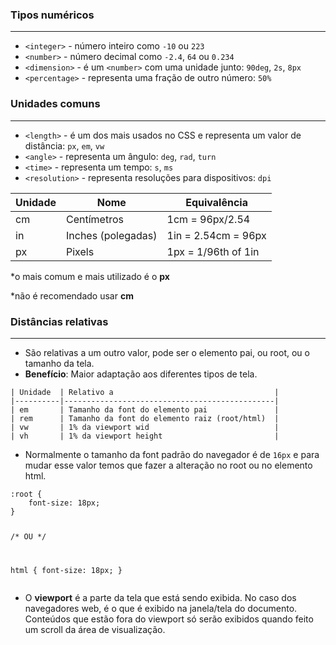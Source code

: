 
<h3>Tipos numéricos</h3>
<hr>
<ul>
    <li><code>&lt;integer&gt;</code> - número inteiro como <code>-10</code> ou <code>223</code></li>
    <li><code>&lt;number&gt;</code> - número decimal como <code>-2.4</code>, <code>64</code> ou <code>0.234</code>
    </li>
    <li><code>&lt;dimension&gt;</code> - é um <code>&lt;number&gt;</code> com uma unidade junto: <code>90deg</code>,
        <code>2s</code>, <code>8px</code></li>
    <li><code>&lt;percentage&gt;</code> - representa uma fração de outro número: <code>50%</code></li>
</ul>
<h3>Unidades comuns</h3>
<hr>
<ul>
    <li><code>&lt;length&gt;</code> - é um dos mais usados no CSS e representa um valor de distância:
        <code>px</code>, <code>em</code>, <code>vw</code></li>
    <li><code>&lt;angle&gt;</code> - representa um ângulo: <code>deg</code>, <code>rad</code>, <code>turn</code>
    </li>
    <li><code>&lt;time&gt;</code> - representa um tempo: <code>s</code>, <code>ms</code></li>
    <li><code>&lt;resolution&gt;</code> - representa resoluções para dispositivos: <code>dpi</code></li>
</ul>


Unidade | Nome | Equivalência |
|----------|---------------------|----------------------|
| cm | Centímetros | 1cm = 96px/2.54 |
| in | Inches (polegadas) | 1in = 2.54cm = 96px |
| px | Pixels | 1px = 1/96th of 1in |
</code></pre>
<p>*o mais comum e mais utilizado é o <strong>px</strong></p>
<p>*não é recomendado usar <strong>cm</strong></p>
<h3>Distâncias relativas</h3>
<hr>
<ul>
    <li>São relativas a um outro valor, pode ser o elemento pai, ou root, ou o tamanho da tela.</li>
    <li><strong>Benefício</strong>: Maior adaptação aos diferentes tipos de tela.</li>
</ul>
<pre><code class="language-markdown">| Unidade  | Relativo a                                    |
|----------|-----------------------------------------------|
| em       | Tamanho da font do elemento pai               |
| rem      | Tamanho da font do elemento raiz (root/html)  | 
| vw       | 1% da viewport wid                            |  
| vh       | 1% da viewport height                         |</code></pre>
<ul>
    <li>Normalmente o tamanho da font padrão do navegador é de <code>16px</code> e para mudar esse valor temos que fazer
        a alteração no root ou no elemento html.</li>
</ul>
<pre><code class="language-css">:root {
	font-size: 18px;
}

/* OU */

html {
	font-size: 18px;
}</code></pre>
<ul>
    <li>O <strong>viewport</strong> é a parte da tela que está sendo exibida. No caso dos navegadores web, é o que é
        exibido na janela/tela do documento. Conteúdos que estão fora do viewport só serão exibidos quando feito um
        scroll da área de visualização.</li>
</ul>